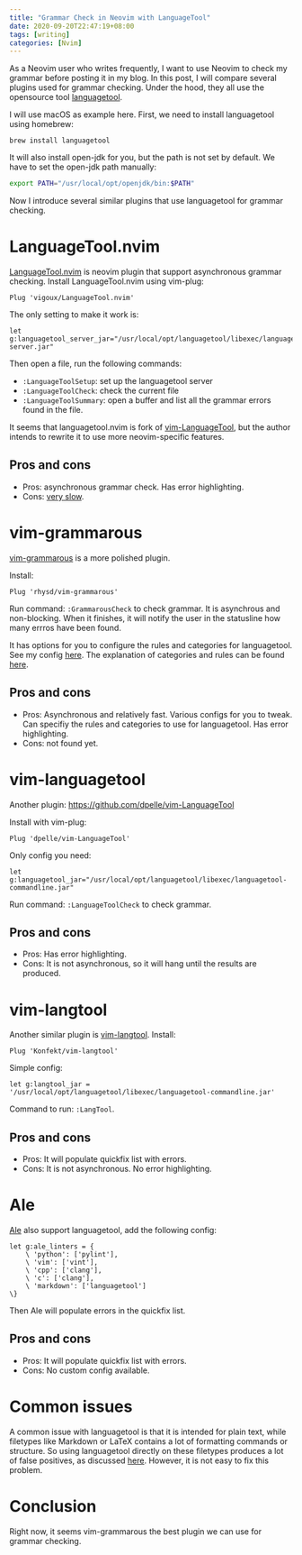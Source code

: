 ```yaml
---
title: "Grammar Check in Neovim with LanguageTool"
date: 2020-09-20T22:47:19+08:00
tags: [writing]
categories: [Nvim]
---
```


As a Neovim user who writes frequently, I want to use Neovim to check my
grammar before posting it in my blog. In this post, I will compare several
plugins used for grammar checking. Under the hood, they all use the opensource
tool [languagetool](https://languagetool.org/).

<!--more-->

I will use macOS as example here. First, we need to install languagetool using
homebrew:

```
brew install languagetool
```

It will also install open-jdk for you, but the path is not set by default. We
have to set the open-jdk path manually:

```bash
export PATH="/usr/local/opt/openjdk/bin:$PATH"
```

Now I introduce several similar plugins that use languagetool for grammar
checking.

# LanguageTool.nvim

[LanguageTool.nvim](https://github.com/vigoux/LanguageTool.nvim) is neovim
plugin that support asynchronous grammar checking. Install LanguageTool.nvim
using vim-plug:

```
Plug 'vigoux/LanguageTool.nvim'
```

The only setting to make it work is:

```vim
let g:languagetool_server_jar="/usr/local/opt/languagetool/libexec/languagetool-server.jar"
```

Then open a file, run the following commands:

+ `:LanguageToolSetup`: set up the languagetool server
+ `:LanguageToolCheck`: check the current file
+ `:LanguageToolSummary`: open a buffer and list all the grammar errors found in the file.

It seems that languagetool.nvim is fork of
[vim-LanguageTool](https://github.com/dpelle/vim-LanguageTool), but the author
intends to rewrite it to use more neovim-specific features.

## Pros and cons

+ Pros: asynchronous grammar check. Has error highlighting.
+ Cons: [very slow](https://github.com/vigoux/LanguageTool.nvim/issues/6).

# vim-grammarous

[vim-grammarous](https://github.com/rhysd/vim-grammarous) is a more polished plugin.


Install:

```vim
Plug 'rhysd/vim-grammarous'
```

Run command: `:GrammarousCheck` to check grammar. It is asynchrous and
non-blocking. When it finishes, it will notify the user in the statusline how
many errros have been found.

It has options for you to configure the rules and categories for languagetool.
See my config [here](https://github.com/jdhao/nvim-config/commit/c146a50967f6dae2e411fb00b342545e2ece3700).
The explanation of categories and rules can be found
[here](https://community.languagetool.org/rule/list?offset=0&max=10&lang=en&filter=&categoryFilter=&_action_list=Filter).

## Pros and cons

+ Pros: Asynchronous and relatively fast. Various configs for you to tweak. Can
  specifiy the rules and categories to use for languagetool. Has error
  highlighting.
+ Cons: not found yet.

# vim-languagetool

Another plugin: https://github.com/dpelle/vim-LanguageTool

Install with vim-plug:

```
Plug 'dpelle/vim-LanguageTool'
```

Only config you need:

```vim
let g:languagetool_jar="/usr/local/opt/languagetool/libexec/languagetool-commandline.jar"
```

Run command: `:LanguageToolCheck` to check grammar.
## Pros and cons

+ Pros: Has error highlighting.
+ Cons: It is not asynchronous, so it will hang until the results are produced.

# vim-langtool

Another similar plugin is
[vim-langtool](https://github.com/Konfekt/vim-langtool). Install:

```
Plug 'Konfekt/vim-langtool'
```

Simple config:

```
let g:langtool_jar = '/usr/local/opt/languagetool/libexec/languagetool-commandline.jar'
```

Command to run: `:LangTool`.

## Pros and cons

+ Pros: It will populate quickfix list with errors.
+ Cons: It is not asynchronous. No error highlighting.

# Ale

[Ale](https://github.com/dense-analysis/ale) also support languagetool, add the
following config:

```vim
let g:ale_linters = {
    \ 'python': ['pylint'],
    \ 'vim': ['vint'],
    \ 'cpp': ['clang'],
    \ 'c': ['clang'],
    \ 'markdown': ['languagetool']
\}
```

Then Ale will populate errors in the quickfix list.

## Pros and cons

+ Pros: It will populate quickfix list with errors.
+ Cons: No custom config available.

# Common issues

A common issue with languagetool is that it is intended for plain text, while
filetypes like Markdown or LaTeX contains a lot of formatting commands or
structure. So using languagetool directly on these filetypes produces a lot of
false positives, as discussed [here](https://github.com/rhysd/vim-grammarous/issues/40).
However, it is not easy to fix this problem.

# Conclusion

Right now, it seems vim-grammarous the best plugin we can use for grammar
checking.
